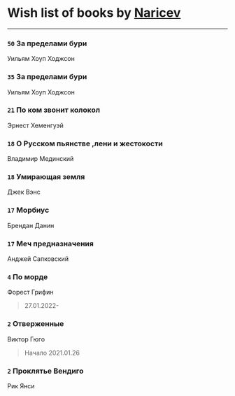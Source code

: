 # Wish list of books by [Naricev](https://plus.google.com/u/0/107090515204537133928/)
---

### `50` За пределами бури
Уильям Хоуп Ходжсон

### `35` За пределами бури
Уильям Хоуп Ходжсон

### `21` По ком звонит колокол
Эрнест Хеменгуэй

### `18` О Русском пьянстве ,лени и жестокости
Владимир Мединский

### `18` Умирающая земля
Джек Вэнс

### `17` Морбиус
Брендан Данин

### `17` Меч предназначения
Анджей Сапковский

### `4` По морде
Форест Грифин
> 27.01.2022-

### `2` Отверженные
Виктор Гюго
> Начало 2021.01.26

### `2` Проклятье Вендиго
Рик Янси

